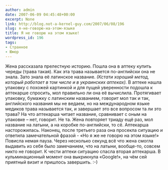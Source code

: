 ```yaml
---
author: admin
date: 2007-06-09 04:45:48+00:00
excerpt: None
link: http://blog.not-a-kernel-guy.com/2007/06/08/196
slug: я-не-говорю-на-этом-языке
title: Я не говорю на этом языке!
wordpress_id: 196
tags:
- Странное
- Юмор
---
```


Жена рассказала прелестную историю. Пошла она в аптеку купить череды (трава такая). Как эта трава называется по-английски она не знала. Зато знала её латинское название. _(Кстати хороший метод, который работает в том числе и в украинских аптеках)._ В аптеке нашла упаковку с похожей картинкой и для пущей уверенности подошла к аптекарше спросить, мол правильно ли она её вычислила. Протягивает упаковку, бумажку с латинским названием, говорит мол так и так, английского названия мы не ведаем, но на международном языке медиков трава называется так, и завершает это все вопросом та ли это трава? На что аптекарша читает название, сравнивает с оным на упаковке – нет, говорит. Не та. Жена повторяет триаду ещё раз, мол название на латыни, а на коробке по-английски, то сё. Аптекарша насторожилась. Наконец, после третьего раза она просекла ситуацию и ответила замечательной фразой - «Но я же не говорю на этом языке!» Повисла немая пауза. Через несколько секунд всё что жена смогла выдавить из себя было замечанием, что на латыни, вообще-то, совсем никто не говорит. К чести аптеки ситуацию спасла вторая аптекарша. В кульминационный момент она выкрикнула «Google!», на чём сей приятный визит и пришлось завершить. :-)
